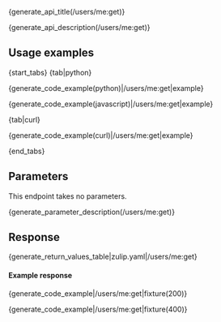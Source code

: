 {generate_api_title(/users/me:get)}

{generate_api_description(/users/me:get)}

## Usage examples

{start_tabs}
{tab|python}

{generate_code_example(python)|/users/me:get|example}

{generate_code_example(javascript)|/users/me:get|example}

{tab|curl}

{generate_code_example(curl)|/users/me:get|example}

{end_tabs}

## Parameters

This endpoint takes no parameters.

{generate_parameter_description(/users/me:get)}

## Response

{generate_return_values_table|zulip.yaml|/users/me:get}

#### Example response

{generate_code_example|/users/me:get|fixture(200)}

{generate_code_example|/users/me:get|fixture(400)}
